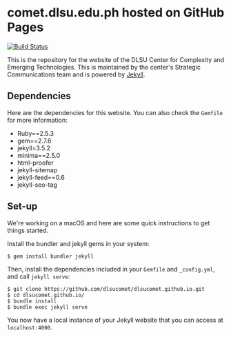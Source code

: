 # comet.dlsu.edu.ph hosted on GitHub Pages

[![Build Status](https://travis-ci.com/dlsucomet/dlsucomet.github.io.svg?token=aXBso18Mo8NKPJy6Yfxs&branch=master)](https://travis-ci.com/dlsucomet/dlsucomet.github.io)

This is the repository for the website of the DLSU Center for Complexity and Emerging Technologies. This is maintained by the center's Strategic Communications team and is powered by [Jekyll](https://jekyllrb.com/). 

## Dependencies

Here are the dependencies for this website. You can also check the `Gemfile` for more
information: 

- Ruby==2.5.3
- gem==2.7.6
- jekyll=3.5.2
- minima==2.5.0
- html-proofer
- jekyll-sitemap
- jekyll-feed==0.6
- jekyll-seo-tag

## Set-up

We're working on a macOS and here are some quick instructions to get things started.

Install the bundler and jekyll gems in your system:

```
$ gem install bundler jekyll
```

Then, install the dependencies included in your `Gemfile` and `_config.yml`, and call `jekyll serve`:

```
$ git clone https://github.com/dlsucomet/dlsucomet.github.io.git 
$ cd dlsucomet.github.io/
$ bundle install
$ bundle exec jekyll serve
```

You now have a local instance of your Jekyll website that you can access at `localhost:4000`.